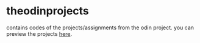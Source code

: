 # theodinprojects
contains codes of the projects/assignments from the odin project.
you can preview the projects [here]("https://anugcodes.github.io/theodinprojects/").
